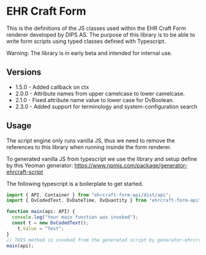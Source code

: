 # EHR Craft Form

This is the definitions of the JS classes used within the EHR Craft Form renderer developed by DIPS AS. The purpose of this library is to be able to write form scripts using typed classes defined with Typescript.

Warning: The library is in early beta and intended for internal use.

## Versions

* 1.5.0 - Added callback on ctx
* 2.0.0 - Attribute names from upper camelcase to lower camelcase. 
* 2.1.0 - Fixed attribute name value to lower case for DvBoolean.
* 2.3.0 - Added support for terminology and system-configuration search

## Usage

The script engine only runs vanilla JS, thus we need to remove the references to this library when running insinde the form renderer.

To generated vanilla JS from typescript we use the library and setup define by this Yeoman generator: https://www.npmjs.com/package/generator-ehrcraft-script 

The following typescript is a boilerplate to get started.

```typescript
import { API, Container } from "ehrcraft-form-api/dist/api";
import { DvCodedText, DvDateTime, DvQuantity } from "ehrcraft-form-api";

function main(api: API) {
  console.log("Your main function was invoked");
  const t = new DvCodedText();
    t.Value = "Test";
}
// THIS method is invoked from the generated script by generator-ehrcraft-script 
main(api);

```
